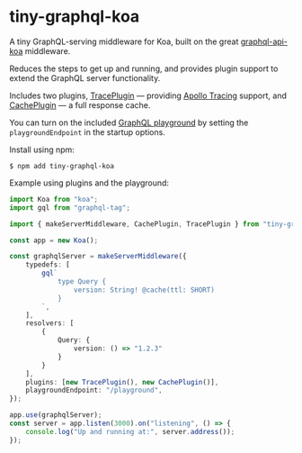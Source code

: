 # tiny-graphql-koa

A tiny GraphQL-serving middleware for Koa, built on the great [graphql-api-koa](https://github.com/jaydenseric/graphql-api-koa) middleware.

Reduces the steps to get up and running, and provides plugin support to extend the GraphQL server functionality.

Includes two plugins, [TracePlugin](./src/TracePlugin.ts) &mdash; providing [Apollo Tracing](https://github.com/apollographql/apollo-tracing) support, and [CachePlugin](./src/CachePlugin.ts) &mdash; a full response cache.

You can turn on the included [GraphQL playground](https://github.com/graphql/graphql-playground) by setting the `playgroundEndpoint` in the startup options.

Install using npm:
```console
$ npm add tiny-graphql-koa
```

Example using plugins and the playground:

```typescript
import Koa from "koa";
import gql from "graphql-tag";

import { makeServerMiddleware, CachePlugin, TracePlugin } from "tiny-graphql-koa";

const app = new Koa();

const graphqlServer = makeServerMiddleware({
    typedefs: [
        gql`
            type Query {
                version: String! @cache(ttl: SHORT)
            }
        `,
    ],
    resolvers: [
        {
            Query: {
                version: () => "1.2.3"
            }
        }
    ],
    plugins: [new TracePlugin(), new CachePlugin()],
    playgroundEndpoint: "/playground",
});

app.use(graphqlServer);
const server = app.listen(3000).on("listening", () => {
    console.log("Up and running at:", server.address());
});
```
